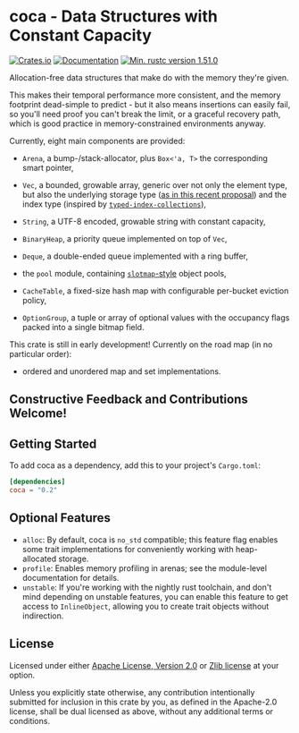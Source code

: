 # coca - Data Structures with Constant Capacity

[![Crates.io](https://img.shields.io/crates/v/coca.svg)](https://crates.io/crates/coca)
[![Documentation](https://docs.rs/coca/badge.svg)](https://docs.rs/coca)
[![Min. rustc version 1.51.0](https://img.shields.io/badge/Min.%20rustc-v1.51.0-blue)](https://img.shields.io/badge/Min%20rustc-v1.51.0-blue)

Allocation-free data structures that make do with the memory they're given.

This makes their temporal performance more consistent, and the memory footprint
dead-simple to predict - but it also means insertions can easily fail, so you'll
need proof you can't break the limit, or a graceful recovery path, which is good
practice in memory-constrained environments anyway.

Currently, eight main components are provided:

- `Arena`, a bump-/stack-allocator, plus `Box<'a, T>` the corresponding smart
  pointer,
- `Vec`, a bounded, growable array, generic over not only the element type, but
  also the underlying storage type ([as in this recent proposal][generic-vec])
  and the index type (inspired by [`typed-index-collections`][ticollections]),
- `String`, a UTF-8 encoded, growable string with constant capacity,
- `BinaryHeap`, a priority queue implemented on top of `Vec`,
- `Deque`, a double-ended queue implemented with a ring buffer,
- the `pool` module, containing [`slotmap`-style][slotmap] object pools,
- `CacheTable`, a fixed-size hash map with configurable per-bucket eviction policy,
- `OptionGroup`, a tuple or array of optional values with the occupancy flags
  packed into a single bitmap field.

  [generic-vec]: https://internals.rust-lang.org/t/is-custom-allocators-the-right-abstraction/13460
  [ticollections]: https://crates.io/crates/typed-index-collections
  [slotmap]: https://crates.io/crates/slotmap

This crate is still in early development! Currently on the road map (in no
particular order):

- ordered and unordered map and set implementations.

## Constructive Feedback and Contributions Welcome!

## Getting Started

To add coca as a dependency, add this to your project's `Cargo.toml`:

```toml
[dependencies]
coca = "0.2"
```

## Optional Features

- `alloc`: By default, coca is `no_std` compatible; this feature flag enables
  some trait implementations for conveniently working with heap-allocated storage.
- `profile`: Enables memory profiling in arenas; see the module-level documentation
  for details.
- `unstable`: If you're working with the nightly rust toolchain, and don't mind
  depending on unstable features, you can enable this feature to get access to
  `InlineObject`, allowing you to create trait objects without indirection.

## License

Licensed under either [Apache License, Version 2.0](LICENSE-APACHE) or
[Zlib license](LICENSE-ZLIB) at your option.

Unless you explicitly state otherwise, any contribution intentionally submitted
for inclusion in this crate by you, as defined in the Apache-2.0 license, shall
be dual licensed as above, without any additional terms or conditions.
